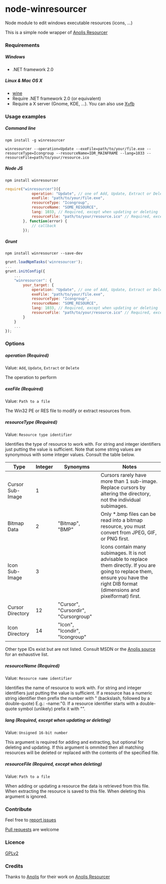 node-winresourcer
==============

Node module to edit windows executable resources (icons, ...)

This is a simple node wrapper of [Anolis Resourcer](http://www.anol.is/resourcer/)


### Requirements

##### Windows

- .NET framework 2.0


##### Linux & Mac OS X

- [wine](http://www.winehq.org/)
- Require .NET framework 2.0 (or equivalent)
- Require a X server (Gnome, KDE, ...). You can also use [Xvfb](http://en.wikipedia.org/wiki/Xvfb)


### Usage examples

##### Command line

```shell
npm install -g winresourcer
```

```shell
winresourcer --operation=Update --exeFile=path/to/your/file.exe --resourceType=Icongroup --resourceName=IDR_MAINFRAME --lang=1033 --resourceFile=path/to/your/resource.ico
```

##### Node JS

```shell
npm install winresourcer
```

```javascript
require("winresourcer")({
			operation: "Update", // one of Add, Update, Extract or Delete
			exeFile: "path/to/your/file.exe",
			resourceType: "Icongroup",
			resourceName: "SOME_RESOURCE",
			lang: 1033, // Required, except when updating or deleting 
			resourceFile: "path/to/your/resource.ico" // Required, except when deleting
		}, function(error) {
			// callback
		});
```

##### Grunt

```shell
npm install winresourcer --save-dev
```

```javascript
grunt.loadNpmTasks('winresourcer');
...
grunt.initConfig({
	...
	"winresourcer": {
		your_target: {
			operation: "Update", // one of Add, Update, Extract or Delete
			exeFile: "path/to/your/file.exe",
			resourceType: "Icongroup",
			resourceName: "SOME_RESOURCE",
			lang: 1033, // Required, except when updating or deleting 
			resourceFile: "path/to/your/resource.ico" // Required, except when deleting
		}
	}
	...
});
```

### Options

##### operation (Required)

Value: `Add`, `Update`, `Extract` or `Delete`

The operation to perform


##### exeFile (Required)

Value: `Path to a file`

The Win32 PE or RES file to modify or extract resources from.


##### resourceType (Required)

Value: `Resource type identifier`

Identifies the type of resource to work with. For string and integer identifiers just putting the value is sufficient. Note that some string values are synonymous with some integer values. Consult the table below.

| Type              | Integer  | Synonyms                              | Notes                                                                                                                                                                                   |
| ----------------- | -------- | ------------------------------------- | --------------------------------------------------------------------------------------------------------------------------------------------------------------------------------------- |
| Cursor Sub-Image  | 1        |                                       | Cursors rarely have more than 1 sub-image. Replace cursors by altering the directory, not the individual subimages.                                                                     |
| Bitmap Data       | 2        | "Bitmap", "BMP"                       | Only *.bmp files can be read into a bitmap resource, you must convert from JPEG, GIF, or PNG first.                                                                                     |
| Icon Sub-Image    | 3        |                                       | Icons contain many subimages. It is not advisable to replace them directly. If you are going to replace them, ensure you have the right DIB format (dimensions and pixelformat) first.  |
| Cursor Directory  | 12       | "Cursor", "Cursordir", "Cursorgroup"  |                                                                                                                                                                                         |
| Icon Directory    | 14       | "Icon", "Icondir", "Icongroup"        |                                                                                                                                                                                         |

Other type IDs exist but are not listed. Consult MSDN or the [Anolis source](http://anolis.codeplex.com/SourceControl/latest#Anolis.Resources/Core/ResourceIdentifier.cs) for an exhaustive list.

##### resourceName (Required)

Value: `Resource name identifier`

Identifies the name of resource to work with. For string and integer identifiers just putting the value is sufficient. If a resource has a numeric string identifier then prefix the number with \" (backslash, followed by a double-quote) E.g.: -name:\"0. If a resource identifier starts with a double-quote symbol (unlikely) prefix it with \"\".


##### lang (Required, except when updating or deleting)

Value: `Unsigned 16-bit number`

This argument is required for adding and extracting, but optional for deleting and updating. If this argument is ommited then all matching resources will be deleted or replaced with the contents of the specified file.


##### resourceFile (Required, except when deleting)

Value: `Path to a file`

When adding or updating a resource the data is retrieved from this file. When extracting the resource is saved to this file. When deleting this argument is ignored.


### Contribute

Feel free to [report issues](https://github.com/felicienfrancois/node-winresourcer/issues)

[Pull requests](https://github.com/felicienfrancois/node-winresourcer/pulls) are welcome


### Licence

[GPLv2](https://github.com/felicienfrancois/node-winresourcer/blob/master/LICENSE)


### Credits

Thanks to [Anolis](http://www.anol.is) for their work on [Anolis Resourcer](http://www.anol.is/resourcer/)
